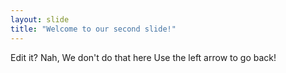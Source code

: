 ```yaml
---
layout: slide
title: "Welcome to our second slide!"
---
```

Edit it? Nah, We don't do that here
Use the left arrow to go back!
